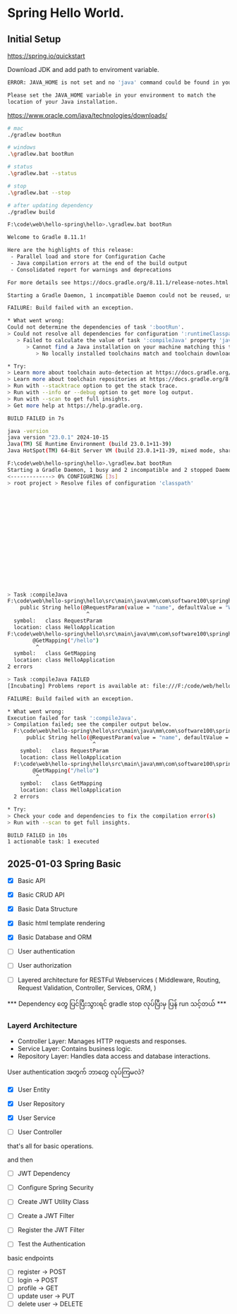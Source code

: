 # Spring Hello World.

## Initial Setup



https://spring.io/quickstart


Download JDK and add path to enviroment variable.

```bash
ERROR: JAVA_HOME is not set and no 'java' command could be found in your PATH.

Please set the JAVA_HOME variable in your environment to match the
location of your Java installation.
```

https://www.oracle.com/java/technologies/downloads/



```bash
# mac
./gradlew bootRun

# windows
.\gradlew.bat bootRun

# status
.\gradlew.bat --status

# stop
.\gradlew.bat --stop

# after updating dependency
./gradlew build

```




```bash
F:\code\web\hello-spring\hello>.\gradlew.bat bootRun

Welcome to Gradle 8.11.1!

Here are the highlights of this release:
 - Parallel load and store for Configuration Cache
 - Java compilation errors at the end of the build output
 - Consolidated report for warnings and deprecations

For more details see https://docs.gradle.org/8.11.1/release-notes.html

Starting a Gradle Daemon, 1 incompatible Daemon could not be reused, use --status for details

FAILURE: Build failed with an exception.

* What went wrong:
Could not determine the dependencies of task ':bootRun'.
> Could not resolve all dependencies for configuration ':runtimeClasspath'.
   > Failed to calculate the value of task ':compileJava' property 'javaCompiler'.
      > Cannot find a Java installation on your machine matching this tasks requirements: {languageVersion=17, vendor=any vendor, implementation=vendor-specific} for WINDOWS on x86_64.
         > No locally installed toolchains match and toolchain download repositories have not been configured.

* Try:
> Learn more about toolchain auto-detection at https://docs.gradle.org/8.11.1/userguide/toolchains.html#sec:auto_detection.
> Learn more about toolchain repositories at https://docs.gradle.org/8.11.1/userguide/toolchains.html#sub:download_repositories.
> Run with --stacktrace option to get the stack trace.
> Run with --info or --debug option to get more log output.
> Run with --scan to get full insights.
> Get more help at https://help.gradle.org.

BUILD FAILED in 7s
```


```bash
java -version
java version "23.0.1" 2024-10-15
Java(TM) SE Runtime Environment (build 23.0.1+11-39)
Java HotSpot(TM) 64-Bit Server VM (build 23.0.1+11-39, mixed mode, sharing)
```



```bash
F:\code\web\hello-spring\hello>.\gradlew.bat bootRun
Starting a Gradle Daemon, 1 busy and 2 incompatible and 2 stopped Daemons could not be reused, use --status for details
<-------------> 0% CONFIGURING [3s]
> root project > Resolve files of configuration 'classpath'

















> Task :compileJava
F:\code\web\hello-spring\hello\src\main\java\mm\com\software100\springhello\hello\HelloApplication.java:14: error: cannot find symbol
    public String hello(@RequestParam(value = "name", defaultValue = "World") String name) {
                         ^
  symbol:   class RequestParam
  location: class HelloApplication
F:\code\web\hello-spring\hello\src\main\java\mm\com\software100\springhello\hello\HelloApplication.java:13: error: cannot find symbol
        @GetMapping("/hello")
         ^
  symbol:   class GetMapping
  location: class HelloApplication
2 errors

> Task :compileJava FAILED
[Incubating] Problems report is available at: file:///F:/code/web/hello-spring/hello/build/reports/problems/problems-report.html

FAILURE: Build failed with an exception.

* What went wrong:
Execution failed for task ':compileJava'.
> Compilation failed; see the compiler output below.
  F:\code\web\hello-spring\hello\src\main\java\mm\com\software100\springhello\hello\HelloApplication.java:14: error: cannot find symbol
      public String hello(@RequestParam(value = "name", defaultValue = "World") String name) {
                           ^
    symbol:   class RequestParam
    location: class HelloApplication
  F:\code\web\hello-spring\hello\src\main\java\mm\com\software100\springhello\hello\HelloApplication.java:13: error: cannot find symbol
        @GetMapping("/hello")
         ^
    symbol:   class GetMapping
    location: class HelloApplication
  2 errors

* Try:
> Check your code and dependencies to fix the compilation error(s)
> Run with --scan to get full insights.

BUILD FAILED in 10s
1 actionable task: 1 executed
```

## 2025-01-03 Spring Basic

- [x] Basic API 
- [x] Basic CRUD API
- [x] Basic Data Structure
- [x] Basic html template rendering
- [x] Basic Database and ORM
- [ ] User authentication
- [ ] User authorization
- [ ] Layered architecture for RESTFul Webservices ( Middleware, Routing, Request Validation, Controller, Services, ORM, )


*** Dependency တွေ ပြင်ပြီးသွားရင် gradle stop လုပ်ပြီးမှ ပြန် run သင့်တယ် ***


### Layerd Architecture

- Controller Layer: Manages HTTP requests and responses.
- Service Layer: Contains business logic.
- Repository Layer: Handles data access and database interactions.


User authentication အတွက် ဘာတွေ လုပ်ကြမလဲ?

- [x] User Entity
- [x] User Repository
- [x] User Service
- [ ] User Controller


that's all for basic operations.

and then 
- [ ] JWT Dependency
- [ ] Configure Spring Security
- [ ] Create JWT Utility Class
- [ ] Create a JWT Filter
- [ ] Register the JWT Filter
- [ ] Test the Authentication


basic endpoints

- [ ] register -> POST
- [ ] login -> POST
- [ ] profile -> GET
- [ ] update user -> PUT
- [ ] delete user -> DELETE
